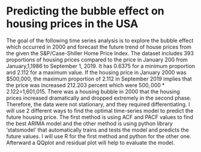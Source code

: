 # Predicting the bubble effect on housing prices in the USA
The goal of the following time series analysis is to explore the bubble effect which occurred in 2000 and forecast the future trend of house prices from the given the S&P/Case-Shiller Home Price Index. The dataset includes 393 proportions of housing prices compared to the price in January 200 from January,1,1986 to September 1, 2019. It has 0.6375 for a minimum proportion and 2.112 for a maximum value. If the housing price in January 2000 was $500,000, the maximum proportion of 2.112 in September 2019 implies that the price was increased 212.203 percent which were $500,000*2.122=$1,601,015. There was a housing bubble in 2000 that the housing prices increased dramatically and dropped extremely in the second phase. Therefore, the data were not stationary, and they required differentiating. 
I will use 2 different ways to find the optimal time-series model to predict the future housing price. The first method is using ACF and PACF values to find the best ARIMA model and the other method is using python library ‘statsmodel’ that automatically trains and tests the model and predicts the future values. I will use R for the first method and python for the other one. Afterward a QQplot and residual plot will help to evaluate the model. 

